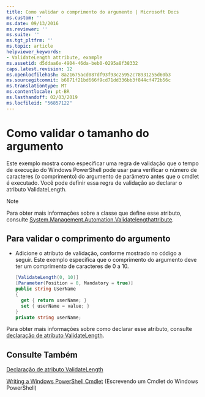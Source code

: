 ```yaml
---
title: Como validar o comprimento do argumento | Microsoft Docs
ms.custom: ''
ms.date: 09/13/2016
ms.reviewer: ''
ms.suite: ''
ms.tgt_pltfrm: ''
ms.topic: article
helpviewer_keywords:
- ValidateLength attribute, example
ms.assetid: d5ddaa6e-4904-46da-beb0-0295a8f38332
caps.latest.revision: 12
ms.openlocfilehash: 8a21675acd087df93f93c25952c78931255d60b3
ms.sourcegitcommit: b6871f21bd666f9cd71dd336bb3f844cf472b56c
ms.translationtype: MT
ms.contentlocale: pt-BR
ms.lasthandoff: 02/03/2019
ms.locfileid: "56857122"
---
```

# <a name="how-to-validate-the-argument-length"></a>Como validar o tamanho do argumento

Este exemplo mostra como especificar uma regra de validação que o tempo de execução do Windows PowerShell pode usar para verificar o número de caracteres (o comprimento) do argumento de parâmetro antes que o cmdlet é executado. Você pode definir essa regra de validação ao declarar o atributo ValidateLength.

> [!NOTE]
> Para obter mais informações sobre a classe que define esse atributo, consulte [System.Management.Automation.Validatelengthattribute](/dotnet/api/System.Management.Automation.ValidateLengthAttribute).

## <a name="to-validate-the-argument-length"></a>Para validar o comprimento do argumento

- Adicione o atributo de validação, conforme mostrado no código a seguir. Este exemplo especifica que o comprimento do argumento deve ter um comprimento de caracteres de 0 a 10.

    ```csharp
    [ValidateLength(0, 10)]
    [Parameter(Position = 0, Mandatory = true)]
    public string UserName
    {
      get { return userName; }
      set { userName = value; }
    }
    private string userName;
    ```

Para obter mais informações sobre como declarar esse atributo, consulte [declaração de atributo ValidateLength](./validatelength-attribute-declaration.md).

## <a name="see-also"></a>Consulte Também

[Declaração de atributo ValidateLength](./validatelength-attribute-declaration.md)

[Writing a Windows PowerShell Cmdlet](./writing-a-windows-powershell-cmdlet.md) (Escrevendo um Cmdlet do Windows PowerShell)
